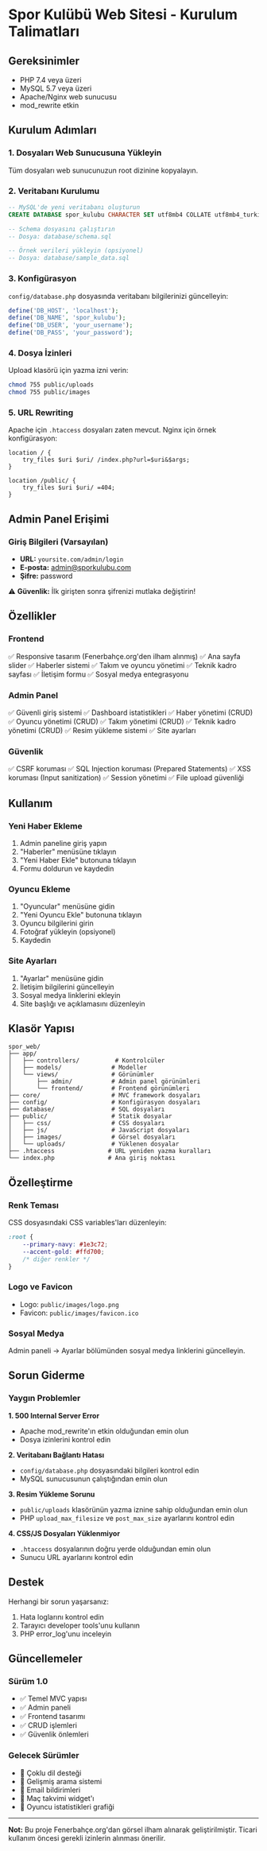 # Spor Kulübü Web Sitesi - Kurulum Talimatları

## Gereksinimler
- PHP 7.4 veya üzeri
- MySQL 5.7 veya üzeri
- Apache/Nginx web sunucusu
- mod_rewrite etkin

## Kurulum Adımları

### 1. Dosyaları Web Sunucusuna Yükleyin
Tüm dosyaları web sunucunuzun root dizinine kopyalayın.

### 2. Veritabanı Kurulumu

```sql
-- MySQL'de yeni veritabanı oluşturun
CREATE DATABASE spor_kulubu CHARACTER SET utf8mb4 COLLATE utf8mb4_turkish_ci;

-- Schema dosyasını çalıştırın
-- Dosya: database/schema.sql

-- Örnek verileri yükleyin (opsiyonel)
-- Dosya: database/sample_data.sql
```

### 3. Konfigürasyon
`config/database.php` dosyasında veritabanı bilgilerinizi güncelleyin:

```php
define('DB_HOST', 'localhost');
define('DB_NAME', 'spor_kulubu');
define('DB_USER', 'your_username');
define('DB_PASS', 'your_password');
```

### 4. Dosya İzinleri
Upload klasörü için yazma izni verin:

```bash
chmod 755 public/uploads
chmod 755 public/images
```

### 5. URL Rewriting
Apache için `.htaccess` dosyaları zaten mevcut.
Nginx için örnek konfigürasyon:

```nginx
location / {
    try_files $uri $uri/ /index.php?url=$uri&$args;
}

location /public/ {
    try_files $uri $uri/ =404;
}
```

## Admin Panel Erişimi

### Giriş Bilgileri (Varsayılan)
- **URL:** `yoursite.com/admin/login`
- **E-posta:** admin@sporkulubu.com
- **Şifre:** password

⚠️ **Güvenlik:** İlk girişten sonra şifrenizi mutlaka değiştirin!

## Özellikler

### Frontend
✅ Responsive tasarım (Fenerbahçe.org'den ilham alınmış)
✅ Ana sayfa slider
✅ Haberler sistemi
✅ Takım ve oyuncu yönetimi
✅ Teknik kadro sayfası
✅ İletişim formu
✅ Sosyal medya entegrasyonu

### Admin Panel
✅ Güvenli giriş sistemi
✅ Dashboard istatistikleri
✅ Haber yönetimi (CRUD)
✅ Oyuncu yönetimi (CRUD)
✅ Takım yönetimi (CRUD)
✅ Teknik kadro yönetimi (CRUD)
✅ Resim yükleme sistemi
✅ Site ayarları

### Güvenlik
✅ CSRF koruması
✅ SQL Injection koruması (Prepared Statements)
✅ XSS koruması (Input sanitization)
✅ Session yönetimi
✅ File upload güvenliği

## Kullanım

### Yeni Haber Ekleme
1. Admin paneline giriş yapın
2. "Haberler" menüsüne tıklayın
3. "Yeni Haber Ekle" butonuna tıklayın
4. Formu doldurun ve kaydedin

### Oyuncu Ekleme
1. "Oyuncular" menüsüne gidin
2. "Yeni Oyuncu Ekle" butonuna tıklayın
3. Oyuncu bilgilerini girin
4. Fotoğraf yükleyin (opsiyonel)
5. Kaydedin

### Site Ayarları
1. "Ayarlar" menüsüne gidin
2. İletişim bilgilerini güncelleyin
3. Sosyal medya linklerini ekleyin
4. Site başlığı ve açıklamasını düzenleyin

## Klasör Yapısı

```
spor_web/
├── app/
│   ├── controllers/          # Kontrolcüler
│   ├── models/              # Modeller
│   └── views/               # Görünümler
│       ├── admin/           # Admin panel görünümleri
│       └── frontend/        # Frontend görünümleri
├── core/                    # MVC framework dosyaları
├── config/                  # Konfigürasyon dosyaları
├── database/                # SQL dosyaları
├── public/                  # Statik dosyalar
│   ├── css/                 # CSS dosyaları
│   ├── js/                  # JavaScript dosyaları
│   ├── images/              # Görsel dosyaları
│   └── uploads/             # Yüklenen dosyalar
├── .htaccess               # URL yeniden yazma kuralları
└── index.php               # Ana giriş noktası
```

## Özelleştirme

### Renk Teması
CSS dosyasındaki CSS variables'ları düzenleyin:
```css
:root {
    --primary-navy: #1e3c72;
    --accent-gold: #ffd700;
    /* diğer renkler */
}
```

### Logo ve Favicon
- Logo: `public/images/logo.png`
- Favicon: `public/images/favicon.ico`

### Sosyal Medya
Admin paneli → Ayarlar bölümünden sosyal medya linklerini güncelleyin.

## Sorun Giderme

### Yaygın Problemler

**1. 500 Internal Server Error**
- Apache mod_rewrite'ın etkin olduğundan emin olun
- Dosya izinlerini kontrol edin

**2. Veritabanı Bağlantı Hatası**
- `config/database.php` dosyasındaki bilgileri kontrol edin
- MySQL sunucusunun çalıştığından emin olun

**3. Resim Yükleme Sorunu**
- `public/uploads` klasörünün yazma iznine sahip olduğundan emin olun
- PHP `upload_max_filesize` ve `post_max_size` ayarlarını kontrol edin

**4. CSS/JS Dosyaları Yüklenmiyor**
- `.htaccess` dosyalarının doğru yerde olduğundan emin olun
- Sunucu URL ayarlarını kontrol edin

## Destek

Herhangi bir sorun yaşarsanız:
1. Hata loglarını kontrol edin
2. Tarayıcı developer tools'unu kullanın
3. PHP error_log'unu inceleyin

## Güncellemeler

### Sürüm 1.0
- ✅ Temel MVC yapısı
- ✅ Admin paneli
- ✅ Frontend tasarımı
- ✅ CRUD işlemleri
- ✅ Güvenlik önlemleri

### Gelecek Sürümler
- 📝 Çoklu dil desteği
- 📝 Gelişmiş arama sistemi
- 📝 Email bildirimleri
- 📝 Maç takvimi widget'ı
- 📝 Oyuncu istatistikleri grafiği

---

**Not:** Bu proje Fenerbahçe.org'dan görsel ilham alınarak geliştirilmiştir. Ticari kullanım öncesi gerekli izinlerin alınması önerilir.